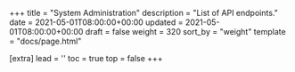 +++
title = "System Administration"
description = "List of API endpoints."
date = 2021-05-01T08:00:00+00:00
updated = 2021-05-01T08:00:00+00:00
draft = false
weight = 320
sort_by = "weight"
template = "docs/page.html"

[extra]
lead = ''
toc = true
top = false
+++
